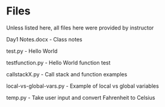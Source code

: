 # Files

Unless listed here, all files here were provided by instructor

Day1 Notes.docx - Class notes

test.py - Hello World

testfunction.py - Hello World function test

callstackX.py - Call stack and function examples

local-vs-global-vars.py - Example of local vs global variables

temp.py - Take user input and convert Fahrenheit to Celsius